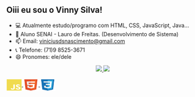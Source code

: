 ## Oiii eu sou o Vinny Silva!
- 💻 Atualmente estudo/programo com HTML, CSS, JavaScript, Java...
- 🎒 Aluno SENAI - Lauro de Freitas. (Desenvolvimento de Sistema)
- 📫 Email: viniciusdsnascimento@gmail.com
- 📞 Telefone: (71)9 8525-3671
- 😄 Pronomes: ele/dele

<div align="center">
  <a href="https://github.com/VinnyGomesz">
  <img height="170em" src="https://github-readme-stats.vercel.app/api?username=VinnyGomesz&show_icons=true&theme=dark&include_all_commits=true&count_private=true"/>  
  <img height="170em" src="https://github-readme-stats.vercel.app/api/top-langs/?username=VinnyGomesz&layout=compact&langs_count=7&theme=dark"/>
</div>
  <div style="display: inline_block"><br>
    <img align="center" alt="Vinny-Js" height="30" width="40" src="https://raw.githubusercontent.com/devicons/devicon/master/icons/javascript/javascript-plain.svg">
  <img align="center" alt="Vinny-HTML" height="30" width="40" src="https://raw.githubusercontent.com/devicons/devicon/master/icons/html5/html5-original.svg">
  <img align="center" alt="Vinny-CSS" height="30" width="40" src="https://raw.githubusercontent.com/devicons/devicon/master/icons/css3/css3-original.svg">
  </div>
  
